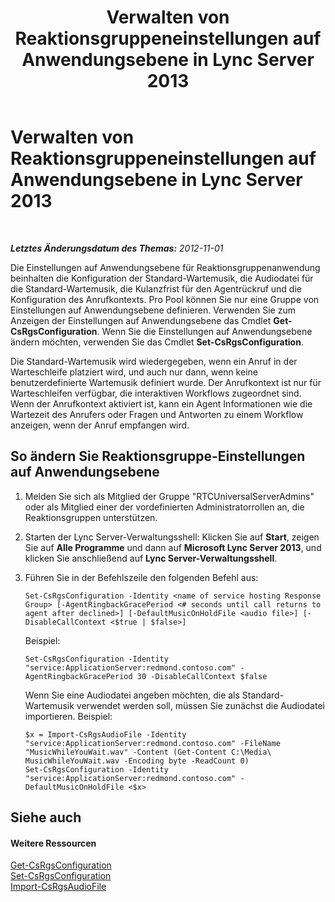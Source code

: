 ﻿---
title: Verwalten von Reaktionsgruppeneinstellungen auf Anwendungsebene in Lync Server 2013
TOCTitle: Verwalten von Reaktionsgruppeneinstellungen auf Anwendungsebene in Lync Server 2013
ms:assetid: aab749a1-fa2d-4ce8-a6c6-ebcfa37ce02a
ms:mtpsurl: https://technet.microsoft.com/de-de/library/JJ721843(v=OCS.15)
ms:contentKeyID: 49890884
ms.date: 05/19/2016
mtps_version: v=OCS.15
ms.translationtype: HT
---

# Verwalten von Reaktionsgruppeneinstellungen auf Anwendungsebene in Lync Server 2013

 

_**Letztes Änderungsdatum des Themas:** 2012-11-01_

Die Einstellungen auf Anwendungsebene für Reaktionsgruppenanwendung beinhalten die Konfiguration der Standard-Wartemusik, die Audiodatei für die Standard-Wartemusik, die Kulanzfrist für den Agentrückruf und die Konfiguration des Anrufkontexts. Pro Pool können Sie nur eine Gruppe von Einstellungen auf Anwendungsebene definieren. Verwenden Sie zum Anzeigen der Einstellungen auf Anwendungsebene das Cmdlet **Get-CsRgsConfiguration**. Wenn Sie die Einstellungen auf Anwendungsebene ändern möchten, verwenden Sie das Cmdlet **Set-CsRgsConfiguration**.

Die Standard-Wartemusik wird wiedergegeben, wenn ein Anruf in der Warteschleife platziert wird, und auch nur dann, wenn keine benutzerdefinierte Wartemusik definiert wurde. Der Anrufkontext ist nur für Warteschleifen verfügbar, die interaktiven Workflows zugeordnet sind. Wenn der Anrufkontext aktiviert ist, kann ein Agent Informationen wie die Wartezeit des Anrufers oder Fragen und Antworten zu einem Workflow anzeigen, wenn der Anruf empfangen wird.

## So ändern Sie Reaktionsgruppe-Einstellungen auf Anwendungsebene

1.  Melden Sie sich als Mitglied der Gruppe "RTCUniversalServerAdmins" oder als Mitglied einer der vordefinierten Administratorrollen an, die Reaktionsgruppen unterstützen.

2.  Starten der Lync Server-Verwaltungsshell: Klicken Sie auf **Start**, zeigen Sie auf **Alle Programme** und dann auf **Microsoft Lync Server 2013**, und klicken Sie anschließend auf **Lync Server-Verwaltungsshell**.

3.  Führen Sie in der Befehlszeile den folgenden Befehl aus:
    
        Set-CsRgsConfiguration -Identity <name of service hosting Response Group> [-AgentRingbackGracePeriod <# seconds until call returns to agent after declined>] [-DefaultMusicOnHoldFile <audio file>] [-DisableCallContext <$true | $false>]
    
    Beispiel:
    
        Set-CsRgsConfiguration -Identity "service:ApplicationServer:redmond.contoso.com" -AgentRingbackGracePeriod 30 -DisableCallContext $false
    
    Wenn Sie eine Audiodatei angeben möchten, die als Standard-Wartemusik verwendet werden soll, müssen Sie zunächst die Audiodatei importieren. Beispiel:
    
        $x = Import-CsRgsAudioFile -Identity "service:ApplicationServer:redmond.contoso.com" -FileName "MusicWhileYouWait.wav" -Content (Get-Content C:\Media\ MusicWhileYouWait.wav -Encoding byte -ReadCount 0)
        Set-CsRgsConfiguration -Identity "service:ApplicationServer:redmond.contoso.com" -DefaultMusicOnHoldFile <$x>

## Siehe auch

#### Weitere Ressourcen

[Get-CsRgsConfiguration](https://docs.microsoft.com/powershell/module/skype/Get-CsRgsConfiguration)  
[Set-CsRgsConfiguration](https://docs.microsoft.com/en-us/powershell/module/skype/Set-CsRgsConfiguration)  
[Import-CsRgsAudioFile](https://docs.microsoft.com/powershell/module/skype/Import-CsRgsAudioFile)


